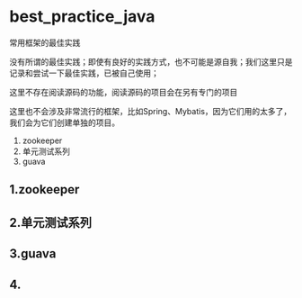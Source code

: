 # best_practice_java
常用框架的最佳实践

没有所谓的最佳实践；即使有良好的实践方式，也不可能是源自我；我们这里只是记录和尝试一下最佳实践，已被自己使用；

这里不存在阅读源码的功能，阅读源码的项目会在另有专门的项目

这里也不会涉及非常流行的框架，比如Spring、Mybatis，因为它们用的太多了，我们会为它们创建单独的项目。

1.  zookeeper
2.  单元测试系列
3.  guava

## 1.zookeeper

## 2.单元测试系列

## 3.guava

## 4.